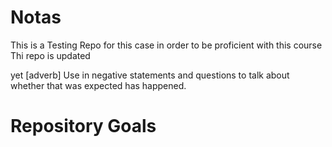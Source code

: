 # Notas
This is a Testing Repo for this case in order to be proficient with this course
Thi repo is updated

yet [adverb]
Use in negative statements and questions to talk about whether that was expected has happened.

# Repository Goals